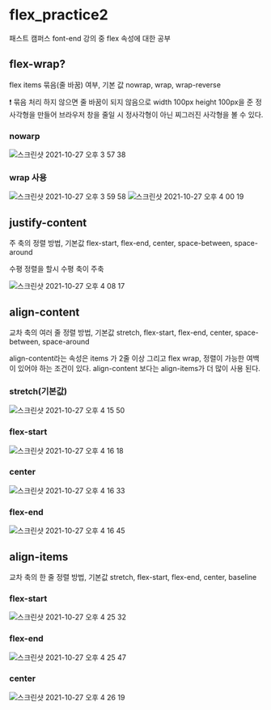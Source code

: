 # flex_practice2

패스트 캠퍼스 font-end 강의 중 flex 속성에 대한 공부

## flex-wrap?

flex items 묶음(줄 바꿈) 여부, 기본 값 nowrap, wrap, wrap-reverse

❗️ 묶음 처리 하지 않으면 줄 바꿈이 되지 않음으로 width 100px height 100px을 준 정사각형을 만들어 브라우저 창을 줄일 시 정사각형이 아닌 찌그러진 사각형을 볼 수 있다.

### nowarp

![스크린샷 2021-10-27 오후 3 57 38](https://user-images.githubusercontent.com/88579497/139021239-0fe5d41f-efc1-4523-a534-46c623e4ef82.png)


### wrap 사용

![스크린샷 2021-10-27 오후 3 59 58](https://user-images.githubusercontent.com/88579497/139021256-f65e084d-85da-4cd4-80a3-32ce97d16493.png)
![스크린샷 2021-10-27 오후 4 00 19](https://user-images.githubusercontent.com/88579497/139021327-bf695745-1a32-4934-87ba-78da6afc4093.png)


## justify-content

주 축의 정렬 방법, 기본값 flex-start, flex-end, center, space-between, space-around

수평 정렬을 할시 수평 축이 주축

![스크린샷 2021-10-27 오후 4 08 17](https://user-images.githubusercontent.com/88579497/139021372-0343e26e-ef7c-4fc0-9aa1-62f8766934a1.png)


## align-content

교차 축의 여러 줄 정렬 방법, 기본값 stretch, flex-start, flex-end, center, space-between, space-around

align-content라는 속성은 items 가 2줄 이상 그리고 flex wrap, 정렬이 가능한 여백이 있어야 하는 조건이 있다. align-content 보다는 align-items가 더 많이 사용 된다.

### stretch(기본값)

![스크린샷 2021-10-27 오후 4 15 50](https://user-images.githubusercontent.com/88579497/139021402-0e74b1dc-c727-46d1-9d07-e7b458fcc13d.png)

### flex-start

![스크린샷 2021-10-27 오후 4 16 18](https://user-images.githubusercontent.com/88579497/139021436-6ee6fe20-8c3e-47ed-a93c-9f19e90d1b2b.png)


### center

![스크린샷 2021-10-27 오후 4 16 33](https://user-images.githubusercontent.com/88579497/139021448-709703c6-502f-446c-9336-c7d7ca3e7275.png)

### flex-end

![스크린샷 2021-10-27 오후 4 16 45](https://user-images.githubusercontent.com/88579497/139021470-fd790825-332f-4ced-961e-4f9c2e011486.png)


## align-items

교차 축의 한 줄 정렬 방법, 기본값 stretch, flex-start, flex-end, center, baseline

### flex-start

![스크린샷 2021-10-27 오후 4 25 32](https://user-images.githubusercontent.com/88579497/139021489-f0db5339-3f94-45a7-ae9a-b30a42364521.png)


### flex-end
![스크린샷 2021-10-27 오후 4 25 47](https://user-images.githubusercontent.com/88579497/139021534-47fb398e-d2fc-47e9-9fc9-e3d55cdee1d1.png)


### center
![스크린샷 2021-10-27 오후 4 26 19](https://user-images.githubusercontent.com/88579497/139021555-4e8b3562-623e-43d3-9674-214ac76fd43f.png)

